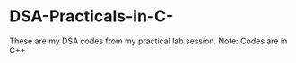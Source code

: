 # DSA-Practicals-in-C-
These are my DSA codes from my practical lab session. Note: Codes are in C++ 
